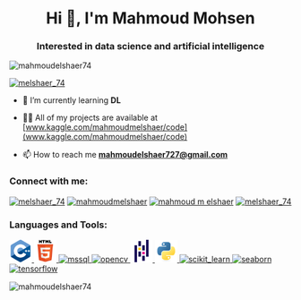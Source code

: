 <h1 align="center">Hi 👋, I'm Mahmoud Mohsen</h1>
<h3 align="center">Interested in data science and artificial intelligence</h3>

<p align="left"> <img src="https://komarev.com/ghpvc/?username=mahmoudelshaer74&label=Profile%20views&color=0e75b6&style=flat" alt="mahmoudelshaer74" /> </p>

<p align="left"> <a href="https://twitter.com/melshaer_74" target="blank"><img src="https://img.shields.io/twitter/follow/melshaer_74?logo=twitter&style=for-the-badge" alt="melshaer_74" /></a> </p>

- 🌱 I’m currently learning **DL**

- 👨‍💻 All of my projects are available at [www.kaggle.com/mahmoudmelshaer/code](www.kaggle.com/mahmoudmelshaer/code)

- 📫 How to reach me **mahmoudelshaer727@gmail.com**

<h3 align="left">Connect with me:</h3>
<p align="left">
<a href="https://twitter.com/melshaer_74" target="blank"><img align="center" src="https://raw.githubusercontent.com/rahuldkjain/github-profile-readme-generator/master/src/images/icons/Social/twitter.svg" alt="melshaer_74" height="30" width="40" /></a>
<a href="https://kaggle.com/mahmoudmelshaer" target="blank"><img align="center" src="https://raw.githubusercontent.com/rahuldkjain/github-profile-readme-generator/master/src/images/icons/Social/kaggle.svg" alt="mahmoudmelshaer" height="30" width="40" /></a>
<a href="https://fb.com/mahmoud m elshaer" target="blank"><img align="center" src="https://raw.githubusercontent.com/rahuldkjain/github-profile-readme-generator/master/src/images/icons/Social/facebook.svg" alt="mahmoud m elshaer" height="30" width="40" /></a>
<a href="https://instagram.com/melshaer_74" target="blank"><img align="center" src="https://raw.githubusercontent.com/rahuldkjain/github-profile-readme-generator/master/src/images/icons/Social/instagram.svg" alt="melshaer_74" height="30" width="40" /></a>
</p>

<h3 align="left">Languages and Tools:</h3>
<p align="left"> <a href="https://www.w3schools.com/cpp/" target="_blank" rel="noreferrer"> <img src="https://raw.githubusercontent.com/devicons/devicon/master/icons/cplusplus/cplusplus-original.svg" alt="cplusplus" width="40" height="40"/> </a> <a href="https://www.w3.org/html/" target="_blank" rel="noreferrer"> <img src="https://raw.githubusercontent.com/devicons/devicon/master/icons/html5/html5-original-wordmark.svg" alt="html5" width="40" height="40"/> </a> <a href="https://www.microsoft.com/en-us/sql-server" target="_blank" rel="noreferrer"> <img src="https://www.svgrepo.com/show/303229/microsoft-sql-server-logo.svg" alt="mssql" width="40" height="40"/> </a> <a href="https://opencv.org/" target="_blank" rel="noreferrer"> <img src="https://www.vectorlogo.zone/logos/opencv/opencv-icon.svg" alt="opencv" width="40" height="40"/> </a> <a href="https://pandas.pydata.org/" target="_blank" rel="noreferrer"> <img src="https://raw.githubusercontent.com/devicons/devicon/2ae2a900d2f041da66e950e4d48052658d850630/icons/pandas/pandas-original.svg" alt="pandas" width="40" height="40"/> </a> <a href="https://www.python.org" target="_blank" rel="noreferrer"> <img src="https://raw.githubusercontent.com/devicons/devicon/master/icons/python/python-original.svg" alt="python" width="40" height="40"/> </a> <a href="https://scikit-learn.org/" target="_blank" rel="noreferrer"> <img src="https://upload.wikimedia.org/wikipedia/commons/0/05/Scikit_learn_logo_small.svg" alt="scikit_learn" width="40" height="40"/> </a> <a href="https://seaborn.pydata.org/" target="_blank" rel="noreferrer"> <img src="https://seaborn.pydata.org/_images/logo-mark-lightbg.svg" alt="seaborn" width="40" height="40"/> </a> <a href="https://www.tensorflow.org" target="_blank" rel="noreferrer"> <img src="https://www.vectorlogo.zone/logos/tensorflow/tensorflow-icon.svg" alt="tensorflow" width="40" height="40"/> </a> </p>

<p><img align="center" src="https://github-readme-stats.vercel.app/api/top-langs?username=mahmoudelshaer74&show_icons=true&locale=en&layout=compact" alt="mahmoudelshaer74" /></p>
